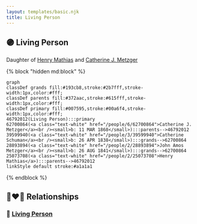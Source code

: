 ```yaml
---
layout: templates/basic.njk
title: Living Person
---
```

## 🟣 Living Person

Daughter of [Henry Mathias](/people/2/25073708) and [Catherine J. Metzger](/people/6/62700864)

{% block "hidden md:block" %}
```mermaid
graph
classDef grands fill:#193cb8,stroke:#2b7fff,stroke-width:1px,color:#fff;
classDef parents fill:#372aac,stroke:#615fff,stroke-width:1px,color:#fff;
classDef primary fill:#007595,stroke:#00a6f4,stroke-width:1px,color:#fff;
46792012(Living Person):::primary
62700864(<a class="text-white" href="/people/6/62700864">Catherine J. Metzger</a><br /><small>b: 11 MAR 1868</small>):::parents-->46792012
39599940(<a class="text-white" href="/people/3/39599940">Catherine Schuman</a><br /><small>b: 26 APR 1838</small>):::grands-->62700864
28893894(<a class="text-white" href="/people/2/28893894">John Amos Metzger</a><br /><small>b: 26 AUG 1841</small>):::grands-->62700864
25073708(<a class="text-white" href="/people/2/25073708">Henry Mathias</a>):::parents-->46792012
linkStyle default stroke:#a1a1a1
```
{% endblock %}

## 👩‍❤️‍👨 Relationships

### 🔵 [Living Person](/people/2/27602240)

